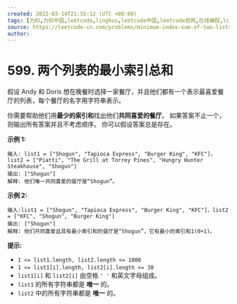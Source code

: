 ```yaml
---
created: 2022-03-14T21:55:12 (UTC +08:00)
tags: [力扣,力扣中国,leetcode,lingkou,leetcode中国,leetcode官网,在线编程,lc,leetcode题解,leetcode答案,面经,算法,面试,求职,招聘,校招,社招,内推,笔试,面试题,面试经验,刷题,leetcode题库,机器学习,算法岗,数据结构,代码,互联网,编程,开发,程序员,工程师,白板面试,码农,程序猿,领扣,领扣网,领扣网络,领扣中国,BAT,BAT面试,OJ,online judge,coding interview,技术面试,leetcode中文版,leetcodechina]
source: https://leetcode-cn.com/problems/minimum-index-sum-of-two-lists/
author: 
---
```


# 599. 两个列表的最小索引总和

假设 Andy 和 Doris 想在晚餐时选择一家餐厅，并且他们都有一个表示最喜爱餐厅的列表，每个餐厅的名字用字符串表示。

你需要帮助他们用**最少的索引和**找出他们**共同喜爱的餐厅**。 如果答案不止一个，则输出所有答案并且不考虑顺序。 你可以假设答案总是存在。

**示例 1:**

```
输入: list1 = ["Shogun", "Tapioca Express", "Burger King", "KFC"]，list2 = ["Piatti", "The Grill at Torrey Pines", "Hungry Hunter Steakhouse", "Shogun"]
输出: ["Shogun"]
解释: 他们唯一共同喜爱的餐厅是“Shogun”。
```

**示例 2:**

```
输入:list1 = ["Shogun", "Tapioca Express", "Burger King", "KFC"]，list2 = ["KFC", "Shogun", "Burger King"]
输出: ["Shogun"]
解释: 他们共同喜爱且具有最小索引和的餐厅是“Shogun”，它有最小的索引和1(0+1)。
```

**提示:**

- `1 <= list1.length, list2.length <= 1000`
- `1 <= list1[i].length, list2[i].length <= 30`
- `list1[i]` 和 `list2[i]` 由空格 `' '` 和英文字母组成。
- `list1` 的所有字符串都是 **唯一** 的。
- `list2` 中的所有字符串都是 **唯一** 的。
